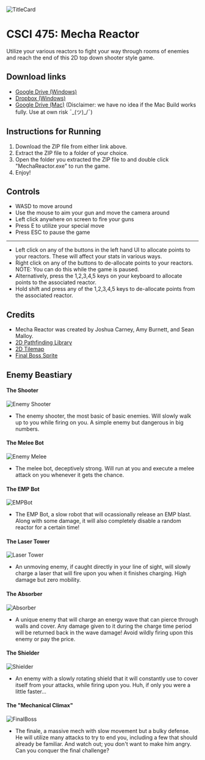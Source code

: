 ![TitleCard](https://i.imgur.com/DrWefiX.png)
# CSCI 475: Mecha Reactor
Utilize your various reactors to fight your way through rooms of enemies and reach the end of this 2D top down shooter style game.

## Download links
- [Google Drive (Windows)](https://drive.google.com/file/d/1rxWSu4rZZpmG96_ur3_pNFwPr-USxkzo/view?usp=sharing)
- [Dropbox (Windows)](https://www.dl.dropboxusercontent.com/s/wpir4f5wt9c2kyr/MechaReactor_Final.zip?dl=0)
- [Google Drive (Mac)](https://drive.google.com/file/d/1DqcifxCbl7UXNVrMNOswQI1c7iC3waej/view?usp=sharing) (Disclaimer: we have no idea if the Mac Build works fully. Use at own risk ¯\_(ツ)_/¯) 

## Instructions for Running
1. Download the ZIP file from either link above.
2. Extract the ZIP file to a folder of your choice.
3. Open the folder you extracted the ZIP file to and double click "MechaReactor.exe" to run the game.
4. Enjoy!

## Controls
- WASD to move around
- Use the mouse to aim your gun and move the camera around
- Left click anywhere on screen to fire your guns
- Press E to utilize your special move
- Press ESC to pause the game
-------------------------------------------------------
- Left click on any of the buttons in the left hand UI to allocate points to your reactors. These will affect your stats in various ways.
- Right click on any of the buttons to de-allocate points to your reactors. NOTE: You can do this while the game is paused. 
- Alternatively, press the 1,2,3,4,5 keys on your keyboard to allocate points to the associated reactor. 
- Hold shift and press any of the 1,2,3,4,5 keys to de-allocate points from the associated reactor.

## Credits
- Mecha Reactor was created by Joshua Carney, Amy Burnett, and Sean Malloy.
- [2D Pathfinding Library](https://github.com/h8man/NavMeshPlus)
- [2D Tilemap](https://v-ktor.itch.io/32x32-rpg-tilesets)
- [Final Boss Sprite](https://opengameart.org/content/space-shooter-ships-and-sprites-from-the-game-frozen-moons)

## Enemy Beastiary 

#### The Shooter
![Enemy Shooter](https://i.imgur.com/ZSiovek.png)
- The enemy shooter, the most basic of basic enemies. Will slowly walk up to you while firing on you. A simple enemy but dangerous in big numbers.

#### The Melee Bot
![Enemy Melee](https://i.imgur.com/MOEi1P2.png)
- The melee bot, deceptively strong. Will run at you and execute a melee attack on you whenever it gets the chance. 

#### The EMP Bot
![EMPBot](https://i.imgur.com/rBAYY3o.png)
- The EMP Bot, a slow robot that will ocassionally release an EMP blast. Along with some damage, it will also completely disable a random reactor for a certain time!

#### The Laser Tower
![Laser Tower](https://i.imgur.com/q1pJUwl.png)
- An unmoving enemy, if caught directly in your line of sight, will slowly charge a laser that will fire upon you when it finishes charging. High damage but zero mobility.

#### The Absorber
![Absorber](https://i.imgur.com/GuGFXll.png)
- A unique enemy that will charge an energy wave that can pierce through walls and cover. Any damage given to it during the charge time period will be returned back in the wave damage! Avoid wildly firing upon this enemy or pay the price.

#### The Shielder
![Shielder](https://i.imgur.com/Uks9jzQ.png)
- An enemy with a slowly rotating shield that it will constantly use to cover itself from your attacks, while firing upon you. Huh, if only you were a little faster...

#### The "Mechanical Climax"
![FinalBoss](https://i.imgur.com/MQOZbVo.png)
- The finale, a massive mech with slow movement but a bulky defense. He will utilize many attacks to try to end you, including a few that should already be familiar. And watch out; you don't want to make him angry. Can you conquer the final challenge?  
